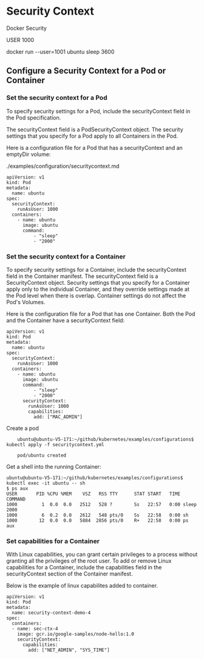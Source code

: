 # Security Context 

Docker Security

USER 1000

docker run --user=1001 ubuntu sleep 3600

## Configure a Security Context for a Pod or Container

### Set the security context for a Pod 

To specify security settings for a Pod, include the securityContext field in the Pod specification. 

The securityContext field is a PodSecurityContext object. The security settings that you specify for a Pod apply to all Containers in the Pod. 

Here is a configuration file for a Pod that has a securityContext and an emptyDir volume:

./examples/configuration/securitycontext.md
```
apiVersion: v1
kind: Pod
metadata:
  name: ubuntu
spec:
  securityContext:
    runAsUser: 1000
  containers:
    - name: ubuntu
      image: ubuntu
      command: 
          - "sleep"
          - "2000"
```

### Set the security context for a Container

To specify security settings for a Container, include the securityContext field in the Container manifest. The securityContext field is a SecurityContext object. Security settings that you specify for a Container apply only to the individual Container, and they override settings made at the Pod level when there is overlap. Container settings do not affect the Pod's Volumes.

Here is the configuration file for a Pod that has one Container. Both the Pod and the Container have a securityContext field:

```
apiVersion: v1
kind: Pod
metadata:
  name: ubuntu
spec:
  securityContext:
    runAsUser: 1000
  containers:
    - name: ubuntu
      image: ubuntu
      command: 
          - "sleep"
          - "2000"
      securityContext:
        runAsUser: 1000
        capabilities:
          add: ["MAC_ADMIN"]
```

Create a pod

        ubuntu@ubuntu-V5-171:~/github/kubernetes/examples/configurations$ kubectl apply -f securitycontext.yml 

        pod/ubuntu created

Get a shell into the running Container:

```
ubuntu@ubuntu-V5-171:~/github/kubernetes/examples/configurations$ kubectl exec -it ubuntu -- sh
$ ps aux
USER       PID %CPU %MEM    VSZ   RSS TTY      STAT START   TIME COMMAND
1000         1  0.0  0.0   2512   528 ?        Ss   22:57   0:00 sleep 2000
1000         6  0.2  0.0   2612   548 pts/0    Ss   22:58   0:00 sh
1000        12  0.0  0.0   5884  2856 pts/0    R+   22:58   0:00 ps aux
```

### Set capabilities for a Container

With Linux capabilities, you can grant certain privileges to a process without granting all the privileges of the root user. To add or remove Linux capabilities for a Container, include the capabilities field in the securityContext section of the Container manifest.

Below is the example of linux capabilites added to container.

```
apiVersion: v1
kind: Pod
metadata:
  name: security-context-demo-4
spec:
  containers:
  - name: sec-ctx-4
    image: gcr.io/google-samples/node-hello:1.0
    securityContext:
      capabilities:
        add: ["NET_ADMIN", "SYS_TIME"]
```

